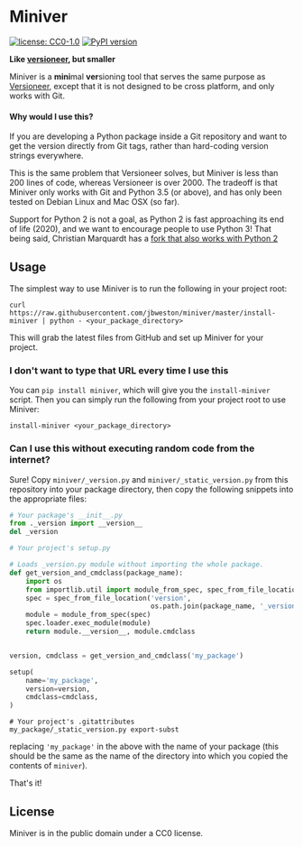 # Miniver
[![license: CC0-1.0](https://img.shields.io/pypi/l/miniver.svg)][cc0]
[![PyPI version](https://img.shields.io/pypi/v/miniver.svg)][pypi]

**Like [versioneer][versioneer], but smaller**

Miniver is a **mini**mal **ver**sioning tool that serves the same purpose
as [Versioneer][versioneer], except that it is not designed to be
cross platform, and only works with Git.

#### Why would I use this?
If you are developing a Python package inside a Git repository and
want to get the version directly from Git tags, rather than hard-coding
version strings everywhere.

This is the same problem that Versioneer solves, but Miniver is less
than 200 lines of code, whereas Versioneer is over 2000. The tradeoff
is that Miniver only works with Git and Python 3.5 (or above), and has only been
tested on Debian Linux and Mac OSX (so far).

Support for Python 2 is not a goal, as Python 2 is fast approaching its
end of life (2020), and we want to encourage people to use Python 3!
That being said, Christian Marquardt has a [fork that also
works with Python 2](https://github.com/cmarquardt/miniver)

[versioneer]: https://github.com/warner/python-versioneer
[cc0]: http://creativecommons.org/publicdomain/zero/1.0/
[pypi]: https://pypi.org/project/miniver/

## Usage
The simplest way to use Miniver is to run the following in your project root:
```
curl https://raw.githubusercontent.com/jbweston/miniver/master/install-miniver | python - <your_package_directory>
```
This will grab the latest files from GitHub and set up Miniver for your project.

### I don't want to type that URL every time I use this
You can `pip install miniver`, which will give you the `install-miniver` script.
Then you can simply run the following from your project root to use Miniver:
```
install-miniver <your_package_directory>
```

### Can I use this without executing random code from the internet?
Sure! Copy `miniver/_version.py` and `miniver/_static_version.py` from this
repository into your package directory, then copy the following snippets into
the appropriate files:

```python
# Your package's __init__.py
from ._version import __version__
del _version
```

```python
# Your project's setup.py

# Loads _version.py module without importing the whole package.
def get_version_and_cmdclass(package_name):
    import os
    from importlib.util import module_from_spec, spec_from_file_location
    spec = spec_from_file_location('version',
                                   os.path.join(package_name, '_version.py'))
    module = module_from_spec(spec)
    spec.loader.exec_module(module)
    return module.__version__, module.cmdclass


version, cmdclass = get_version_and_cmdclass('my_package')

setup(
    name='my_package',
    version=version,
    cmdclass=cmdclass,
)
```

```
# Your project's .gitattributes
my_package/_static_version.py export-subst
```

replacing `'my_package'` in the above with the name of your package
(this should be the same as the name of the directory into
which you copied the contents of `miniver`).

That's it!

## License
Miniver is in the public domain under a CC0 license.
